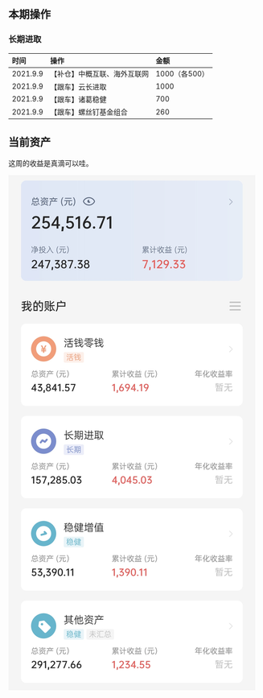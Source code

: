 ## 本期操作

### 长期进取

| 时间 | 操作 | 金额 |
| :-- | :-- | :-- |
| 2021.9.9 | 【补仓】中概互联、海外互联网 | 1000（各500） |
| 2021.9.9 | 【跟车】云长进取| 1000 |
| 2021.9.9 | 【跟车】诸葛稳健| 700 |
| 2021.9.9 | 【跟车】螺丝钉基金组合 | 260 |

## 当前资产

这周的收益是真滴可以哇。

![iamge](images/2021-09-11.jpeg)